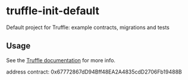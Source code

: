 # truffle-init-default

Default project for Truffle: example contracts, migrations and tests

## Usage

See the [Truffle documentation](http://truffleframework.com/docs/) for more info.

address contract:
0x67772867dD94Bff48EA2A4835cdD2706Fb19488B
